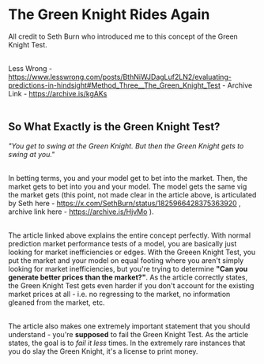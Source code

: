 # The Green Knight Rides Again

All credit to Seth Burn who introduced me to this concept of the Green Knight Test.<br /><br />

Less Wrong - https://www.lesswrong.com/posts/BthNiWJDagLuf2LN2/evaluating-predictions-in-hindsight#Method_Three__The_Green_Knight_Test - Archive Link - https://archive.is/kgAKs<br /><br />

## So What Exactly is the Green Knight Test?

*"You get to swing at the Green Knight. But then the Green Knight gets to swing at you."*<br /><br />

In betting terms, you and your model get to bet into the market. Then, the market gets to bet into you and your model. The model gets the same vig the market gets (this point, not made clear in the article above, is articulated by Seth here - https://x.com/SethBurn/status/1825966428375363920 , archive link here - https://archive.is/HjvMo ).<br /><br />

The article linked above explains the entire concept perfectly. With normal prediction market performance tests of a model, you are basically just looking for market inefficiencies or edges. With the Greeen Knight Test, you put the market and your model on equal footing where you aren't simply looking for market inefficiencies, but you're trying to determine **"Can you generate better prices than the market?"**. As the article correctly states, the Green Knight Test gets even harder if you don't account for the existing market prices at all - i.e. no regressing to the market, no information gleaned from the market, etc.<br /><br />

The article also makes one extremely important statement that you should understand - you're **supposed** to fail the Green Knight Test. As the article states, the goal is to *fail it less* times. In the extremely rare instances that you do slay the Green Knight, it's a license to print money.
